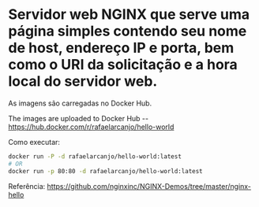 
# Servidor web NGINX que serve uma página simples contendo seu nome de host, endereço IP e porta, bem como o URI da solicitação e a hora local do servidor web.

As imagens são carregadas no Docker Hub.

The images are uploaded to Docker Hub -- https://hub.docker.com/r/rafaelarcanjo/hello-world

Como executar:
```bash
docker run -P -d rafaelarcanjo/hello-world:latest
# OR
docker run -p 80:80 -d rafaelarcanjo/hello-world:latest
```

Referência: https://github.com/nginxinc/NGINX-Demos/tree/master/nginx-hello
